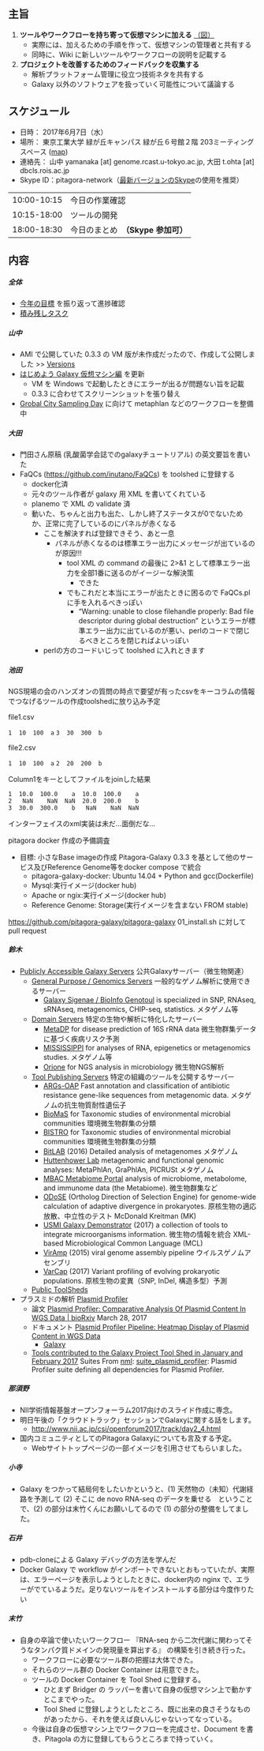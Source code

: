 
主旨
----

1.  **ツールやワークフローを持ち寄って仮想マシンに加える** [（図）](http://www.pitagora-galaxy.org/_/rsrc/1416890873801/about/about_overview.png)
    -   実際には、加えるための手順を作って、仮想マシンの管理者と共有する
    -   同時に、Wiki に新しいツールやワークフローの説明を記載する
2.  **プロジェクトを改善するためのフィードバックを収集する**
    -   解析プラットフォーム管理に役立つ技術ネタを共有する
    -   Galaxy 以外のソフトウェアを扱っていく可能性について議論する

スケジュール
------------

-   日時： 2017年6月7日（水）
-   場所： 東京工業大学 緑が丘キャンパス 緑が丘６号館２階 203ミーティングスペース ([map](http://reactionontology.org/isba/map.png))
-   連絡先： 山中 yamanaka \[at\] genome.rcast.u-tokyo.ac.jp, 大田 t.ohta \[at\] dbcls.rois.ac.jp
-   Skype ID：pitagora-network（[最新バージョンのSkype](http://www.skype.com/ja/)の使用を推奨）

|             |                                    |
|-------------|------------------------------------|
| 10:00-10:15 | 今日の作業確認                     |
| 10:15-18:00 | ツールの開発                       |
| 18:00-18:30 | 今日のまとめ　**（Skype 参加可）** |

内容
----

##### 全体

-   [今年の目標](https://docs.google.com/document/d/162X8s7kEEdZ5i5QBSDJyknsgW673b81p4WuFmklQaBU/edit) を振り返って進捗確認
-   [積み残しタスク](/積み残しタスク "wikilink")

##### 山中

-   AMI で公開していた 0.3.3 の VM 版が未作成だったので、作成して公開しました &gt;&gt; [Versions](/Versions "wikilink")
-   [はじめよう Galaxy 仮想マシン編](https://docs.google.com/document/d/15x92uQyS4lMQUUyTHyQqKz-6O4u64TQdQW9vcwvC4u0/edit?usp=sharing) を更新
    -   VM を Windows で起動したときにエラーが出るが問題ない旨を記載
    -   0.3.3 に合わせてスクリーンショットを張り替え
-   [Grobal City Sampling Day](https://connpass.com/event/57285/) に向けて metaphlan などのワークフローを整備中

##### 大田

-   門田さん原稿 (乳酸菌学会誌でのgalaxyチュートリアル) の英文要旨を書いた
-   FaQCs (https://github.com/inutano/FaQCs) を toolshed に登録する
    -   docker化済
    -   元々のツール作者が galaxy 用 XML を書いてくれている
    -   planemo で XML の validate 済
    -   動いた、ちゃんと出力も出た、しかし終了ステータスが0でないためか、正常に完了しているのにパネルが赤くなる
        -   ここを解決すれば登録できそう、あと一息
            -   パネルが赤くなるのは標準エラー出力にメッセージが出ているのが原因!!!
                -   tool XML の command の最後に 2&gt;&1 として標準エラー出力を全部1番に送るのがイージーな解決策
                    -   できた
                -   でもこれだと本当にエラーが出たときに困るので FaQCs.pl に手を入れるべきっぽい
                    -   “Warning: unable to close filehandle properly: Bad file descriptor during global destruction” というエラーが標準エラー出力に出ているのが悪い、perlのコードで閉じるべきところを閉じればよいっぽい
        -   perlの方のコードいじって toolshed に入れときます

##### 池田

NGS現場の会のハンズオンの質問の時点で要望が有ったcsvをキーコラムの情報でつなげるツールの作成toolshedに放り込み予定

file1.csv

`1  10  100  a`
`3  30  300  b`

file2.csv

`1  10  100  a`
`2  20  200  b`

Column1をキーとしてファイルをjoinした結果

`1  10.0  100.0    a  10.0  100.0    a`
`2   NaN    NaN  NaN  20.0  200.0    b`
`3  30.0  300.0    b   NaN    NaN  NaN`

インターフェイスのxml実装は未だ...面倒だな...

pitagora docker 作成の予備調査

-   目標: 小さなBase imageの作成 Pitagora-Galaxy 0.3.3 を基として他のサービス及びReference Genome等をdocker compose で統合
    -   pitagora-galaxy-docker: Ubuntu 14.04 + Python and gcc(Dockerfile)
    -   Mysql:実行イメージ(docker hub)
    -   Apache or ngix:実行イメージ(docker hub)
    -   Reference Genome: Storage(実行イメージを含まない FROM stable)

<https://github.com/pitagora-galaxy/pitagora-galaxy> 01_install.sh に対してpull request

##### 鈴木

-   [Publicly Accessible Galaxy Servers](https://galaxyproject.org/public-galaxy-servers/) 公共Galaxyサーバー（微生物関連）
    -   [General Purpose / Genomics Servers](https://galaxyproject.org/public-galaxy-servers/#general-purpose-genomics-servers) 一般的なゲノム解析に使用できるサーバー
        -   [Galaxy Sigenae / BioInfo Genotoul](https://galaxyproject.org/public-galaxy-servers/#galaxy-sigenae-bioinfo-genotoul) is specialized in SNP, RNAseq, sRNAseq, metagenomics, CHIP-seq, statistics. メタゲノム等
    -   [Domain Servers](https://galaxyproject.org/public-galaxy-servers/#domain-servers) 特定の生物や解析に特化したサーバー
        -   [MetaDP](https://galaxyproject.org/public-galaxy-servers/#metadp) for disease prediction of 16S rRNA data 微生物群集データに基づく疾病リスク予測
        -   [MISSISSIPPI](https://galaxyproject.org/public-galaxy-servers/#mississippi) for analyses of RNA, epigenetics or metagenomics studies. メタゲノム等
        -   [Orione](https://galaxyproject.org/public-galaxy-servers/#orione) for NGS analysis in microbiology 微生物NGS解析
    -   [Tool Publishing Servers](https://galaxyproject.org/public-galaxy-servers/#tool-publishing-servers) 特定の組織のツールを公開するサーバー
        -   [ARGs-OAP](https://galaxyproject.org/public-galaxy-servers/#args-oap) Fast annotation and classification of antibiotic resistance gene-like sequences from metagenomic data. メタゲノムの抗生物質耐性遺伝子
        -   [BioMaS](https://galaxyproject.org/public-galaxy-servers/#biomas) for Taxonomic studies of environmental microbial communities 環境微生物群集の分類
        -   [BISTRO](https://galaxyproject.org/public-galaxy-servers/#bistro) for Taxonomic studies of environmental microbial communities 環境微生物群集の分類
        -   [BitLAB](https://galaxyproject.org/public-galaxy-servers/#bitlab) (2016) Detailed analysis of metagenomes メタゲノム
        -   [Huttenhower Lab](https://galaxyproject.org/public-galaxy-servers/#huttenhower-lab) metagenomic and functional genomic analyses: MetaPhlAn, GraPhlAn, PICRUSt メタゲノム
        -   [MBAC Metabiome Portal](https://galaxyproject.org/public-galaxy-servers/#mbac-metabiome-portal) analysis of microbiome, metabolome, and immunome data (the Metabiome). 微生物群集など
        -   [ODoSE](https://galaxyproject.org/public-galaxy-servers/#odose) (Ortholog Direction of Selection Engine) for genome-wide calculation of adaptive divergence in prokaryotes. 原核生物の適応放散、中立性のテスト McDonald Kreitman (MK)
        -   [USMI Galaxy Demonstrator](https://galaxyproject.org/public-galaxy-servers/#usmi-galaxy-demonstrator) (2017) a collection of tools to integrate microorganisms information. 微生物の情報を統合 XML-based Microbiological Common Language (MCL)
        -   [VirAmp](https://galaxyproject.org/public-galaxy-servers/#viramp) (2015) viral genome assembly pipeline ウイルスゲノムアセンブリ
        -   [VarCap](https://galaxyproject.org/public-galaxy-servers/#varcap) (2017) Variant profiling of evolving prokaryotic populations. 原核生物の変異（SNP, InDel, 構造多型）予測
    -   [Public ToolSheds](https://galaxyproject.org/public-galaxy-servers/#public-toolsheds)
-   プラスミドの解析 [Plasmid Profiler](https://github.com/phac-nml/plasmidprofiler-galaxy)
    -   論文 [Plasmid Profiler: Comparative Analysis Of Plasmid Content In WGS Data | bioRxiv](http://biorxiv.org/content/early/2017/03/28/121350) March 28, 2017
    -   ドキュメント [Plasmid Profiler Pipeline: Heatmap Display of Plasmid Content in WGS Data](http://plasmid-profiler.readthedocs.io/en/latest/)
        -   [Galaxy](http://plasmid-profiler.readthedocs.io/en/latest/install/galaxy/)
    -   [Tools contributed to the Galaxy Project Tool Shed in January and February 2017](https://galaxyproject.org/toolshed/contributions/2017-02/) Suites From [nml](https://toolshed.g2.bx.psu.edu/repository?user_id=fb2189d44dd14549): [suite_plasmid_profiler](https://toolshed.g2.bx.psu.edu/repository?repository_id=1a883cf47e3c8933): Plasmid Profiler suite defining all dependencies for Plasmid Profiler.

##### 那須野

-   NII学術情報基盤オープンフォーラム2017向けのスライド作成に専念。
-   明日午後の「クラウドトラック」セッションでGalaxyに関する話をします。
    -   <http://www.nii.ac.jp/csi/openforum2017/track/day2_4.html>
-   国内コミュニティとしてのPitagora Galaxyについても言及する予定。
    -   Webサイトトップページの一部イメージを引用させてもらいました。

##### 小寺

-   Galaxy をつかって結局何をしたいかというと、(1) 天然物の（未知）代謝経路を予測して (2) そこに de novo RNA-seq のデータを乗せる　ということで、(2) の部分は末竹くんにお願いしてるので (1) の部分の整備をしてました。

##### 石井

-   pdb-cloneによる Galaxy デバッグの方法を学んだ
-   Docker Galaxy で workflow がインポートできないとおもっていたが、実際は、エラーページを表示しようとしたときに、docker内の nginx で、エラーがでているようだ。足りないツールをインストールする部分は今度作りたい

##### 末竹

-   自身の卒論で使いたいワークフロー 『RNA-seq から二次代謝に関わってそうなタンパク質ドメインの発現量を算出する』 の構築を引き続き行った。
    -   ワークフローに必要なツール群の把握は大体できた。
    -   それらのツール群の Docker Container は用意できた。
    -   ツールの Docker Container を Tool Shed に登録する。
        -   ひとまず Bridger の ラッパーを書いて自身の仮想マシン上で動かすとこまでやった。
        -   Tool Shed に登録しようとしたところ、既に出来の良さそうなものがあったから、それを使えば良いんじゃないってなっている。
    -   今後は自身の仮想マシン上でワークフローを完成させ、Document を書き、Pitagola の方に登録してもらうところまで持っていく。
